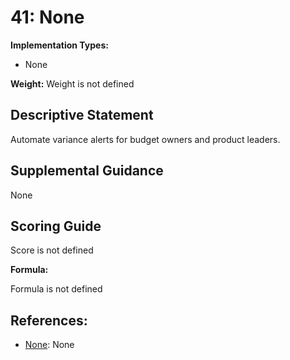 # 41: None

**Implementation Types:**

- None

**Weight:** Weight is not defined

## Descriptive Statement

Automate variance alerts for budget owners and product leaders.

## Supplemental Guidance

None

## Scoring Guide

Score is not defined

**Formula:**

Formula is not defined

## References:

- [None](None): None
